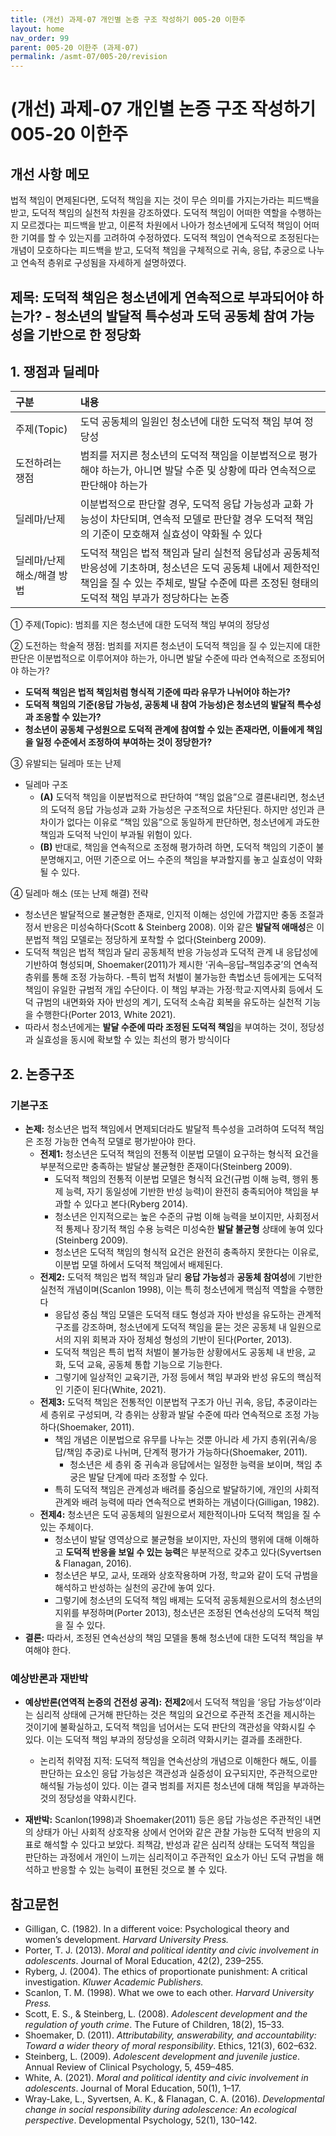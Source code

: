 ```yaml
---
title: (개선) 과제-07 개인별 논증 구조 작성하기 005-20 이한주
layout: home
nav_order: 99
parent: 005-20 이한주 (과제-07)
permalink: /asmt-07/005-20/revision
---
```


# (개선) 과제-07 개인별 논증 구조 작성하기 005-20 이한주 

## 개선 사항 메모

법적 책임이 면제된다면, 도덕적 책임을 지는 것이 무슨 의미를 가지는가라는 피드백을 받고, 도덕적 책임의 실천적 차원을 강조하였다. 도덕적 책임이 어떠한 역할을 수행하는지 모르겠다는 피드백을 받고, 이론적 차원에서 나아가 청소년에게 도덕적 책임이 어떠한 기여를 할 수 있는지를 고려하여 수정하였다. 도덕적 책임이 연속적으로 조정된다는 개념이 모호하다는 피드백을 받고, 도덕적 책임을 구체적으로 귀속, 응답, 추궁으로 나누고 연속적 층위로 구성됨을 자세하게 설명하였다. 

## 제목: 도덕적 책임은 청소년에게 연속적으로 부과되어야 하는가? - 청소년의 발달적 특수성과 도덕 공동체 참여 가능성을 기반으로 한 정당화  

## 1. 쟁점과 딜레마

| 구분 | 내용 |
|:---|:---|
| 주제(Topic) | 도덕 공동체의 일원인 청소년에 대한 도덕적 책임 부여 정당성 |
| 도전하려는 쟁점 | 범죄를 저지른 청소년의 도덕적 책임을 이분법적으로 평가해야 하는가, 아니면 발달 수준 및 상황에 따라 연속적으로 판단해야 하는가 |
| 딜레마/난제 | 이분법적으로 판단할 경우, 도덕적 응답 가능성과 교화 가능성이 차단되며, 연속적 모델로 판단할 경우 도덕적 책임의 기준이 모호해져 실효성이 약화될 수 있다 |
| 딜레마/난제 해소/해결 방법 | 도덕적 책임은 법적 책임과 달리 실천적 응답성과 공동체적 반응성에 기초하며, 청소년은 도덕 공동체 내에서 제한적인 책임을 질 수 있는 주체로, 발달 수준에 따른 조정된 형태의 도덕적 책임 부과가 정당하다는 논증 |

① 주제(Topic): 범죄를 지은 청소년에 대한 도덕적 책임 부여의 정당성

② 도전하는 학술적 쟁점: 범죄를 저지른 청소년이 도덕적 책임을 질 수 있는지에 대한 판단은 이분법적으로 이루어져야 하는가, 아니면 발달 수준에 따라 연속적으로 조정되어야 하는가?

- **도덕적 책임은 법적 책임처럼 형식적 기준에 따라 유무가 나뉘어야 하는가?**  
- **도덕적 책임의 기준(응답 가능성, 공동체 내 참여 가능성)은 청소년의 발달적 특수성과 조응할 수 있는가?**  
- **청소년이 공동체 구성원으로 도덕적 관계에 참여할 수 있는 존재라면, 이들에게 책임을 일정 수준에서 조정하여 부여하는 것이 정당한가?**

③ 유발되는 딜레마 또는 난제

- 딜레마 구조
  - **(A)** 도덕적 책임을 이분법적으로 판단하여 “책임 없음”으로 결론내리면, 청소년의 도덕적 응답 가능성과 교화 가능성은 구조적으로 차단된다. 하지만 성인과 큰 차이가 없다는 이유로 “책임 있음”으로 동일하게 판단하면, 청소년에게 과도한 책임과 도덕적 낙인이 부과될 위험이 있다.
  - **(B)** 반대로, 책임을 연속적으로 조정해 평가하려 하면, 도덕적 책임의 기준이 불분명해지고, 어떤 기준으로 어느 수준의 책임을 부과할지를 놓고 실효성이 약화될 수 있다.

④ 딜레마 해소 (또는 난제 해결) 전략

- 청소년은 발달적으로 불균형한 존재로, 인지적 이해는 성인에 가깝지만 충동 조절과 정서 반응은 미성숙하다(Scott & Steinberg 2008). 이와 같은 **발달적 애매성**은 이분법적 책임 모델로는 정당하게 포착할 수 없다(Steinberg 2009).
- 도덕적 책임은 법적 책임과 달리 공동체적 반응 가능성과 도덕적 관계 내 응답성에 기반하여 형성되며, Shoemaker(2011)가 제시한 ‘귀속–응답–책임추궁’의 연속적 층위를 통해 조정 가능하다.
-특히 법적 처벌이 불가능한 촉법소년 등에게는 도덕적 책임이 유일한 규범적 개입 수단이다. 이 책임 부과는 가정·학교·지역사회 등에서 도덕 규범의 내면화와 자아 반성의 계기, 도덕적 소속감 회복을 유도하는 실천적 기능을 수행한다(Porter 2013, White 2021).
- 따라서 청소년에게는 **발달 수준에 따라 조정된 도덕적 책임**을 부여하는 것이, 정당성과 실효성을 동시에 확보할 수 있는 최선의 평가 방식이다

## 2. 논증구조

### 기본구조

- **논제:** 청소년은 법적 책임에서 면제되더라도 발달적 특수성을 고려하여 도덕적 책임은 조정 가능한 연속적 모델로 평가받아야 한다. 
  - **전제1:** 청소년은 도덕적 책임의 전통적 이분법 모델이 요구하는 형식적 요건을 부분적으로만 충족하는 발달상 불균형한 존재이다(Steinberg 2009). 
    - 도덕적 책임의 전통적 이분법 모델은 형식적 요건(규범 이해 능력, 행위 통제 능력, 자기 동일성에 기반한 반성 능력)이 완전히 충족되어야 책임을 부과할 수 있다고 본다(Ryberg 2014).
    - 청소년은 인지적으로는 높은 수준의 규범 이해 능력을 보이지만, 사회정서적 통제나 장기적 책임 수용 능력은 미성숙한 **발달 불균형** 상태에 놓여 있다(Steinberg 2009).
    - 청소년은 도덕적 책임의 형식적 요건은 완전히 충족하지 못한다는 이유로, 이분법 모델 하에서 도덕적 책임에서 배제된다. 
  - **전제2:** 도덕적 책임은 법적 책임과 달리 **응답 가능성**과 **공동체 참여성**에 기반한 실천적 개념이며(Scanlon 1998), 이는 특히 청소년에게 핵심적 역할을 수행한다
    - 응답성 중심 책임 모델은 도덕적 태도 형성과 자아 반성을 유도하는 관계적 구조를 강조하며, 청소년에게 도덕적 책임을 묻는 것은 공동체 내 일원으로서의 지위 회복과 자아 정체성 형성의 기반이 된다(Porter, 2013).
    - 도덕적 책임은 특히 법적 처벌이 불가능한 상황에서도 공동체 내 반응, 교화, 도덕 교육, 공동체 통합 기능으로 기능한다.
    - 그렇기에 일상적인 교육기관, 가정 등에서 책임 부과와 반성 유도의 핵심적인 기준이 된다(White, 2021). 
  - **전제3:** 도덕적 책임은 전통적인 이분법적 구조가 아닌 귀속, 응답, 추궁이라는 세 층위로 구성되며, 각 층위는 상황과 발달 수준에 따라 연속적으로 조정 가능하다(Shoemaker, 2011).
      - 책임 개념은 이분법으로 유무를 나누는 것뿐 아니라 세 가지 층위(귀속/응답/책임 추궁)로 나뉘며, 단계적 평가가 가능하다(Shoemaker, 2011).
          - 청소년은 세 층위 중 귀속과 응답에서는 일정한 능력을 보이며, 책임 추궁은 발달 단계에 따라 조정할 수 있다. 
      - 특히 도덕적 책임은 관계성과 배려를 중심으로 발달하기에, 개인의 사회적 관계와 배려 능력에 따라 연속적으로 변화하는 개념이다(Gilligan, 1982).
  - **전제4:** 청소년은 도덕 공동체의 일원으로서 제한적이나마 도덕적 책임을 질 수 있는 주체이다.
      - 청소년이 발달 영역상으로 불균형을 보이지만, 자신의 행위에 대해 이해하고 **도덕적 반응을 보일 수 있는 능력**은 부분적으로 갖추고 있다(Syvertsen & Flanagan, 2016).
      - 청소년은 부모, 교사, 또래와 상호작용하며 가정, 학교와 같이 도덕 규범을 해석하고 반성하는 실천의 공간에 놓여 있다.
      - 그렇기에 청소년의 도덕적 책임 배제는 도덕적 공동체원으로서의 청소년의 지위를 부정하며(Porter 2013), 청소년은 조정된 연속선상의 도덕적 책임을 질 수 있다.
- **결론:** 따라서, 조정된 연속선상의 책임 모델을 통해 청소년에 대한 도덕적 책임을 부여해야 한다.

### 예상반론과 재반박

- **예상반론(연역적 논증의 건전성 공격):** **전제2**에서 도덕적 책임을 ‘응답 가능성’이라는 심리적 상태에 근거해 판단하는 것은 책임의 요건으로 주관적 조건을 제시하는 것이기에 불확실하고, 도덕적 책임을 넘어서는 도덕 판단의 객관성을 약화시킬 수 있다. 이는 도덕적 책임 부과의 정당성을 오히려 약화시키는 결과를 초래한다.
  - 논리적 취약점 지적: 도덕적 책임을 연속선상의 개념으로 이해한다 해도, 이를 판단하는 요소인 응답 가능성은 객관성과 실증성이 요구되지만, 주관적으로만 해석될 가능성이 있다. 이는 결국 범죄를 저지른 청소년에 대해 책임을 부과하는 것의 정당성을 약화시킨다.

- **재반박:** Scanlon(1998)과 Shoemaker(2011) 등은 응답 가능성은 주관적인 내면의 상태가 아닌 사회적 상호작용 상에서 언어와 같은 관찰 가능한 도덕적 반응의 지표로 해석할 수 있다고 보았다. 죄책감, 반성과 같은 심리적 상태는 도덕적 책임을 판단하는 과정에서 개인이 느끼는 심리적이고 주관적인 요소가 아닌 도덕 규범을 해석하고 반응할 수 있는 능력이 표현된 것으로 볼 수 있다.

## 참고문헌

- Gilligan, C. (1982). In a different voice: Psychological theory and women’s development. *Harvard University Press.*
- Porter, T. J. (2013). *Moral and political identity and civic involvement in adolescents*. Journal of Moral Education, 42(2), 239–255. 
- Ryberg, J. (2004). The ethics of proportionate punishment: A critical investigation. *Kluwer Academic Publishers.*  
- Scanlon, T. M. (1998). What we owe to each other. *Harvard University Press.*
- Scott, E. S., & Steinberg, L. (2008). *Adolescent development and the regulation of youth crime*. The Future of Children, 18(2), 15–33.
- Shoemaker, D. (2011). *Attributability, answerability, and accountability: Toward a wider theory of moral responsibility*. Ethics, 121(3), 602–632.
- Steinberg, L. (2009). *Adolescent development and juvenile justice*. Annual Review of Clinical Psychology, 5, 459–485.
- White, A. (2021). *Moral and political identity and civic involvement in adolescents*. Journal of Moral Education, 50(1), 1–17. 
- Wray-Lake, L., Syvertsen, A. K., & Flanagan, C. A. (2016). *Developmental change in social responsibility during adolescence: An ecological perspective*. Developmental Psychology, 52(1), 130–142.